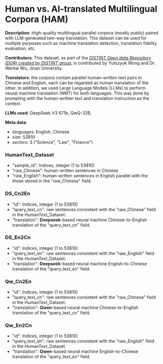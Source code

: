 # Human vs. AI-translated Multilingual Corpora (HAM)
**Description**: High-quality multilingual parallel corpora (mostly public) paired with LLM-generated two-way translation. This dataset can be used for multiple purposes such as machine translation detection, translation fidelity evaluation, etc. 

**Contributors**: This dataset, as part of the *[DISTINT Open data Repository (DOR) created by DISTINT group](https://github.com/wingter562/DISTINT_open_data "DISTINT open datasets")*, is contributed by Yutszyuk Wong and Dr. Wentai Wu, Jinan University.

**Translators**: the corpora contain parallel human-written text pairs in Chinese and English, each can be regarded as human translation of the other. In addition, we used Large Language Models (LLMs) to perform neural machine translation (NMT) for both languages. This was done by prompting with the human-written text and translation instruction as the context. 

**LLMs used**: DeepSeek V3 671b, QwQ-32B, 

**Meta data**:
- _languages_: English, Chinese
- _size_: 53810
- _sectors_: 3 ("Science", "Law", "Finance")

### HumanText_Dataset
- "sample_id": Indices, integer (1 to 53810)
- "raw_Chinese": human-written sentences in Chinese
- "raw_English": human-written sentences in English parallel with the those stored in the "raw_Chinese" field.

### DS_Cn2En
- "id": Indices, integer (1 to 53810)
- "query_text_cn": raw sentences consistent with the "raw_Chinese" field in the HumanText_Dataset.
- "translation": **Deepseek**-based neural machine Chinese-to-English translation of the "query_text_cn" field.

### DS_En2Cn
- "id": Indices, integer (1 to 53810)
- "query_text_en": raw sentences consistent with the "raw_English" field in the HumanText_Dataset.
- "translation": **Deepseek**-based neural machine English-to-Chinese translation of the "query_text_en" field.

### Qw_Cn2En
- "id": Indices, integer (1 to 53810)
- "query_text_cn": raw sentences consistent with the "raw_Chinese" field in the HumanText_Dataset.
- "translation": **Qwen**-based neural machine Chinese-to-English translation of the "query_text_cn" field.

### Qw_En2Cn
- "id": Indices, integer (1 to 53810)
- "query_text_en": raw sentences consistent with the "raw_English" field in the HumanText_Dataset.
- "translation": **Qwen**-based neural machine English-to-Chinese translation of the "query_text_en" field.

